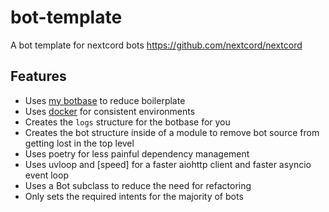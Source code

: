 # bot-template

A bot template for nextcord bots https://github.com/nextcord/nextcord

## Features

- Uses [my botbase](https://github.com/ooliver1/botbase) to reduce boilerplate
- Uses [docker](https://www.docker.com) for consistent environments
- Creates the `logs` structure for the botbase for you
- Creates the bot structure inside of a module to remove bot source from getting lost in the top level
- Uses poetry for less painful dependency management
- Uses uvloop and [speed] for a faster aiohttp client and faster asyncio event loop
- Uses a Bot subclass to reduce the need for refactoring
- Only sets the required intents for the majority of bots
